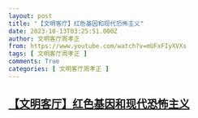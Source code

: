 ```yaml
---
layout: post
title: "【文明客厅】红色基因和现代恐怖主义"
date: 2023-10-13T03:25:51.000Z
author: 文明客厅周孝正
from: https://www.youtube.com/watch?v=mUFxFIyXVXs
tags: [ 文明客厅周孝正 ]
comments: True
categories: [ 文明客厅周孝正 ]
---
```

<!--1697167551000-->
[【文明客厅】红色基因和现代恐怖主义](https://www.youtube.com/watch?v=mUFxFIyXVXs)
------

<div>

</div>
